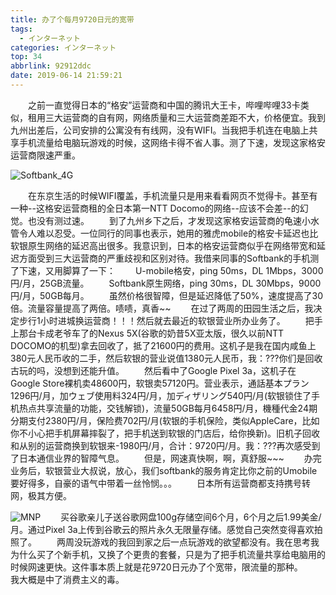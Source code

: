 ```yaml
---
title: 办了个每月9720日元的宽带
tags:
  - インターネット
categories: インターネット
top: 34
abbrlink: 92912ddc
date: 2019-06-14 21:59:21
---
```

&emsp;&emsp;之前一直觉得日本的“格安”运营商和中国的腾讯大王卡，哔哩哔哩33卡类似，租用三大运营商的自有网，网络质量和三大运营商差距不大，价格便宜。我到九州出差后，公司安排的公寓没有有线网，没有WIFI。当我把手机连在电脑上共享手机流量给电脑玩游戏的时候，这网络卡得不省人事。测了下速，发现这家格安运营商限速严重。

 ![Softbank_4G](https://picsource-1259072117.cos.ap-tokyo.myqcloud.com/picsource/softbank%20speed%204G.JPG)
<!--more-->
&emsp;&emsp;在东京生活的时候WIFI覆盖，手机流量只是用来看看网页不觉得卡。甚至有一种--这格安运营商租的全日本第一NTT Docomo的网络--应该不会差--的幻觉。也没有测过速。
&emsp;&emsp;到了九州乡下之后，才发现这家格安运营商的龟速小水管令人难以忍受。一位同行的同事也表示，她用的雅虎mobile的格安卡延迟也比软银原生网络的延迟高出很多。我意识到，日本的格安运营商似乎在网络带宽和延迟方面受到三大运营商的严重歧视和区别对待。我借来同事的Softbank的手机测了下速，又用脚算了一下：
&emsp;&emsp;U-mobile格安，ping 50ms，DL 1Mbps，3000円/月，25GB流量。
&emsp;&emsp;Softbank原生网络，ping 30ms，DL 30Mbps，9000円/月，50GB每月。
&emsp;&emsp;虽然价格很智障，但是延迟降低了50%，速度提高了30倍。流量容量提高了两倍。啧啧，真香~~
&emsp;&emsp;在过了两周的田园生活之后，我决定步行1小时进城换运营商！！！然后就去最近的软银营业所办业务了。
&emsp;&emsp;把手上那台卡成老爷车了的Nexus 5X(谷歌的奶昔5X亚太版，很久以前NTT DOCOMO的机型)拿去回收了，抵了21600円的费用。这机子是我在国内咸鱼上380元人民币收的二手，然后软银的营业说值1380元人民币，我：???你们是回收古玩的吗，没想到还能升值。
&emsp;&emsp;然后看中了Google Pixel 3a，这机子在Google Store裸机卖48600円，软银卖57120円。营业表示，通話基本プラン1296円/月，加ウェブ使用料324円/月，加ディザリング540円/月(软银锁住了手机热点共享流量的功能，交钱解锁)，流量50GB每月6458円/月，機種代金24期分期支付2380円/月，保险费702円/月(软银的手机保险，类似AppleCare，比如你不小心把手机屏幕摔裂了，把手机送到软银的门店后，给你换新)。旧机子回收和从别的运营商换到软银来-1980円/月，合计：9720円/月。我：???再次感受到了日本通信业界的智障气息。
&emsp;&emsp;但是，网速真快啊，啊，真舒服~~~
&emsp;&emsp;办完业务后，软银营业大叔说，放心，我们softbank的服务肯定比你之前的Umobile要好得多，自豪的语气中带着一丝怜悯。。。
&emsp;&emsp;日本所有运营商都支持携号转网，极其方便。

 ![MNP](https://picsource-1259072117.cos.ap-tokyo.myqcloud.com/picsource/MNP.png)
&emsp;&emsp;买谷歌亲儿子送谷歌网盘100g存储空间6个月，6个月之后1.99美金/月。通过Pixel 3a上传到谷歌云的照片永久无限量存储。感觉自己突然变得喜欢拍照了。
&emsp;&emsp;两周没玩游戏的我回到家之后一点玩游戏的欲望都没有。我在思考我为什么买了个新手机，又换了个更贵的套餐，只是为了把手机流量共享给电脑用的时候网速更快。这件事本质上就是花9720日元办了个宽带，限流量的那种。
&emsp;&emsp;我大概是中了消费主义的毒。
